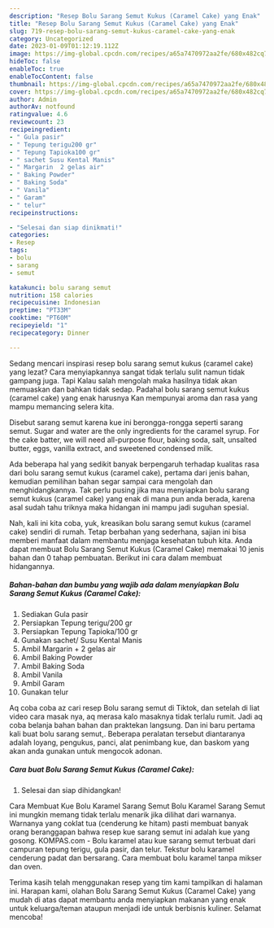 ```yaml
---
description: "Resep Bolu Sarang Semut Kukus (Caramel Cake) yang Enak"
title: "Resep Bolu Sarang Semut Kukus (Caramel Cake) yang Enak"
slug: 719-resep-bolu-sarang-semut-kukus-caramel-cake-yang-enak
category: Uncategorized
date: 2023-01-09T01:12:19.112Z
image: https://img-global.cpcdn.com/recipes/a65a7470972aa2fe/680x482cq70/bolu-sarang-semut-kukus-caramel-cake-foto-resep-utama.jpg
hideToc: false
enableToc: true
enableTocContent: false
thumbnail: https://img-global.cpcdn.com/recipes/a65a7470972aa2fe/680x482cq70/bolu-sarang-semut-kukus-caramel-cake-foto-resep-utama.jpg
cover: https://img-global.cpcdn.com/recipes/a65a7470972aa2fe/680x482cq70/bolu-sarang-semut-kukus-caramel-cake-foto-resep-utama.jpg
author: Admin
authorAv: notfound
ratingvalue: 4.6
reviewcount: 23
recipeingredient:
- " Gula pasir"
- " Tepung terigu200 gr"
- " Tepung Tapioka100 gr"
- " sachet Susu Kental Manis"
- " Margarin  2 gelas air"
- " Baking Powder"
- " Baking Soda"
- " Vanila"
- " Garam"
- " telur"
recipeinstructions:

- "Selesai dan siap dinikmati!"
categories:
- Resep
tags:
- bolu
- sarang
- semut

katakunci: bolu sarang semut 
nutrition: 158 calories
recipecuisine: Indonesian
preptime: "PT33M"
cooktime: "PT60M"
recipeyield: "1"
recipecategory: Dinner

---
```



Sedang mencari inspirasi resep bolu sarang semut kukus (caramel cake) yang lezat? Cara menyiapkannya sangat tidak terlalu sulit namun tidak gampang juga. Tapi Kalau salah mengolah maka hasilnya tidak akan memuaskan dan bahkan tidak sedap. Padahal bolu sarang semut kukus (caramel cake) yang enak harusnya Kan mempunyai aroma dan rasa yang mampu memancing selera kita.


Disebut sarang semut karena kue ini berongga-rongga seperti sarang semut. Sugar and water are the only ingredients for the caramel syrup. For the cake batter, we will need all-purpose flour, baking soda, salt, unsalted butter, eggs, vanilla extract, and sweetened condensed milk.

Ada beberapa hal yang sedikit banyak berpengaruh terhadap kualitas rasa dari bolu sarang semut kukus (caramel cake), pertama dari jenis bahan, kemudian pemilihan bahan segar sampai cara mengolah dan menghidangkannya. Tak perlu pusing jika mau menyiapkan bolu sarang semut kukus (caramel cake) yang enak di mana pun anda berada, karena asal sudah tahu triknya maka hidangan ini mampu jadi suguhan spesial.


Nah, kali ini kita coba, yuk, kreasikan bolu sarang semut kukus (caramel cake) sendiri di rumah. Tetap berbahan yang sederhana, sajian ini bisa memberi manfaat dalam membantu menjaga kesehatan tubuh kita. Anda dapat membuat Bolu Sarang Semut Kukus (Caramel Cake) memakai 10 jenis bahan dan 0 tahap pembuatan. Berikut ini cara dalam membuat hidangannya.

<!--inarticleads1-->

##### Bahan-bahan dan bumbu yang wajib ada dalam menyiapkan Bolu Sarang Semut Kukus (Caramel Cake):

1. Sediakan  Gula pasir
1. Persiapkan  Tepung terigu/200 gr
1. Persiapkan  Tepung Tapioka/100 gr
1. Gunakan  sachet/ Susu Kental Manis
1. Ambil  Margarin + 2 gelas air
1. Ambil  Baking Powder
1. Ambil  Baking Soda
1. Ambil  Vanila
1. Ambil  Garam
1. Gunakan  telur


Aq coba coba az cari resep Bolu sarang semut di Tiktok, dan setelah di liat video cara masak nya, aq merasa kalo masaknya tidak terlalu rumit. Jadi aq coba belanja bahan bahan dan praktekan langsung. Dan ini baru pertama kali buat bolu sarang semut,. Beberapa peralatan tersebut diantaranya adalah loyang, pengukus, panci, alat penimbang kue, dan baskom yang akan anda gunakan untuk mengocok adonan. 

<!--inarticleads2-->

##### Cara buat Bolu Sarang Semut Kukus (Caramel Cake):


1. Selesai dan siap dihidangkan!

Cara Membuat Kue Bolu Karamel Sarang Semut Bolu Karamel Sarang Semut ini mungkin memang tidak terlalu menarik jika dilihat dari warnanya. Warnanya yang coklat tua (cenderung ke hitam) pasti membuat banyak orang beranggapan bahwa resep kue sarang semut ini adalah kue yang gosong. KOMPAS.com - Bolu karamel atau kue sarang semut terbuat dari campuran tepung terigu, gula pasir, dan telur. Tekstur bolu karamel cenderung padat dan bersarang. Cara membuat bolu karamel tanpa mikser dan oven. 

Terima kasih telah menggunakan resep yang tim kami tampilkan di halaman ini. Harapan kami, olahan Bolu Sarang Semut Kukus (Caramel Cake) yang mudah di atas dapat membantu anda menyiapkan makanan yang enak untuk keluarga/teman ataupun menjadi ide untuk berbisnis kuliner. Selamat mencoba!
